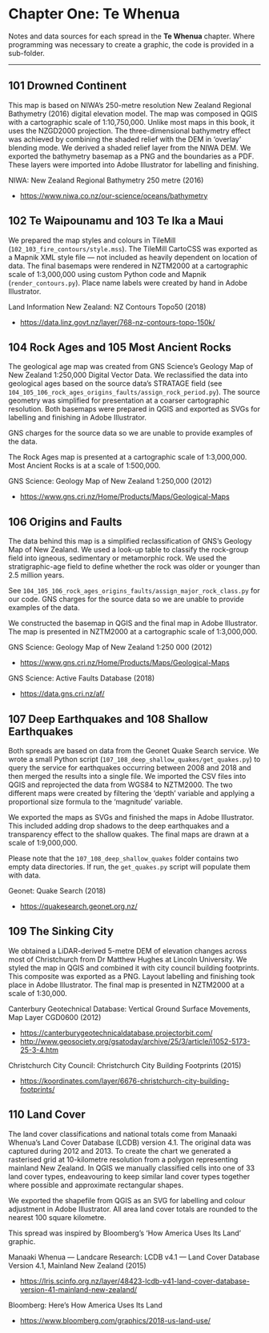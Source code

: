 # Chapter One: Te Whenua

Notes and data sources for each spread in the **Te Whenua** chapter. Where programming was necessary to create a graphic, the code is provided in a sub-folder.

---

## 101 Drowned Continent

This map is based on NIWA’s 250-metre resolution New Zealand Regional Bathymetry (2016) digital elevation model. The map was composed in QGIS with a cartographic scale of 1:10,750,000. Unlike most maps in this book, it uses the NZGD2000 projection. The three-dimensional bathymetry effect was achieved by combining the shaded relief with the DEM in ‘overlay’ blending mode. We derived a shaded relief layer from the NIWA DEM. We exported the bathymetry basemap as a PNG and the boundaries as a PDF. These layers were imported into Adobe Illustrator for labelling and finishing.

NIWA: New Zealand Regional Bathymetry 250 metre (2016)

- https://www.niwa.co.nz/our-science/oceans/bathymetry


## 102 Te Waipounamu and 103 Te Ika a Maui

We prepared the map styles and colours in TileMill (`102_103_fire_contours/style.mss`). The TileMill CartoCSS was exported as a Mapnik XML style file — not included as heavily dependent on location of data. The final basemaps were rendered in NZTM2000 at a cartographic scale of 1:3,000,000 using custom Python code and Mapnik (`render_contours.py`). Place name labels were created by hand in Adobe Illustrator.

Land Information New Zealand: NZ Contours Topo50 (2018)

- https://data.linz.govt.nz/layer/768-nz-contours-topo-150k/

## 104 Rock Ages and 105 Most Ancient Rocks

The geological age map was created from GNS Science’s Geology Map of New Zealand 1:250,000 Digital Vector Data. We reclassified the data into geological ages based on the source data’s STRATAGE field (see `104_105_106_rock_ages_origins_faults/assign_rock_period.py`). The source geometry was simplified for presentation at a coarser cartographic resolution. Both basemaps were prepared in QGIS and exported as SVGs for labelling and finishing in Adobe Illustrator.

GNS charges for the source data so we are unable to provide examples of the data.

The Rock Ages map is presented at a cartographic scale of 1:3,000,000. Most Ancient Rocks is at a scale of 1:500,000.

GNS Science: Geology Map of New Zealand 1:250,000 (2012)

- https://www.gns.cri.nz/Home/Products/Maps/Geological-Maps

## 106 Origins and Faults

The data behind this map is a simplified reclassification of GNS’s Geology Map of New Zealand. We used a look-up table to classify the rock-group field into igneous, sedimentary or metamorphic rock. We used the stratigraphic-age field to define whether the rock was older or younger than 2.5 million years.

See `104_105_106_rock_ages_origins_faults/assign_major_rock_class.py` for our code. GNS charges for the source data so we are unable to provide examples of the data.

We constructed the basemap in QGIS and the final map in Adobe Illustrator. The map is presented in NZTM2000 at a cartographic scale of 1:3,000,000.

GNS Science: Geology Map of New Zealand 1:250 000 (2012)

- https://www.gns.cri.nz/Home/Products/Maps/Geological-Maps

GNS Science: Active Faults Database (2018)

- https://data.gns.cri.nz/af/

## 107 Deep Earthquakes and 108 Shallow Earthquakes

Both spreads are based on data from the Geonet Quake Search service. We wrote a small Python script (`107_108_deep_shallow_quakes/get_quakes.py`) to query the service for earthquakes occurring between 2008 and 2018 and then merged the results into a single file. We imported the CSV files into QGIS and reprojected the data from WGS84 to NZTM2000. The two different maps were created by filtering the ‘depth’ variable and applying a proportional size formula to the ‘magnitude’ variable.

We exported the maps as SVGs and finished the maps in Adobe Illustrator. This included adding drop shadows to the deep earthquakes and a transparency effect to the shallow quakes. The final maps are drawn at a scale of 1:9,000,000.

Please note that the `107_108_deep_shallow_quakes` folder contains two empty data directories. If run, the `get_quakes.py` script will populate them with data.

Geonet: Quake Search (2018)

- https://quakesearch.geonet.org.nz/

## 109 The Sinking City

We obtained a LiDAR-derived 5-metre DEM of elevation changes across most of Christchurch from Dr Matthew Hughes at Lincoln University. We styled the map in QGIS and combined it with city council building footprints. This composite was exported as a PNG. Layout labelling and finishing took place in Adobe Illustrator. The final map is presented in NZTM2000 at a scale of 1:30,000.

Canterbury Geotechnical Database: Vertical Ground Surface Movements, Map Layer CGD0600 (2012)

- https://canterburygeotechnicaldatabase.projectorbit.com/
- http://www.geosociety.org/gsatoday/archive/25/3/article/i1052-5173-25-3-4.htm 

Christchurch City Council: Christchurch City Building Footprints (2015)

- https://koordinates.com/layer/6676-christchurch-city-building-footprints/

## 110 Land Cover

The land cover classifications and national totals come from Manaaki Whenua’s Land Cover Database (LCDB) version 4.1. The original data was captured during 2012 and 2013. To create the chart we generated a rasterised grid at 10-kilometre resolution from a polygon representing mainland New Zealand. In QGIS we manually classified cells into one of 33 land cover types, endeavouring to keep similar land cover types together where possible and approximate rectangular shapes.

We exported the shapefile from QGIS as an SVG for labelling and colour adjustment in Adobe Illustrator. All area land cover totals are rounded to the nearest 100 square kilometre.

This spread was inspired by Bloomberg’s ‘How America Uses Its Land’ graphic.

Manaaki Whenua — Landcare Research: LCDB v4.1 — Land Cover Database Version 4.1, Mainland New Zealand (2015)

- https://lris.scinfo.org.nz/layer/48423-lcdb-v41-land-cover-database-version-41-mainland-new-zealand/ 

Bloomberg: Here’s How America Uses Its Land

- https://www.bloomberg.com/graphics/2018-us-land-use/

